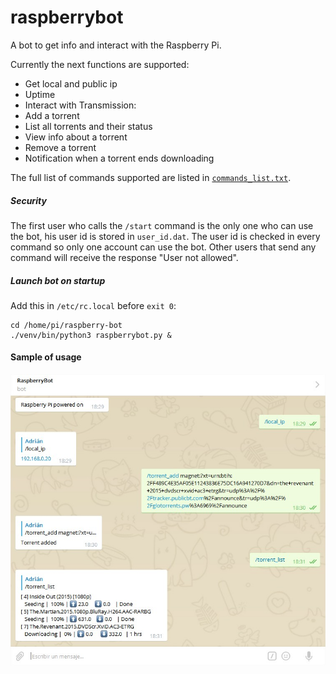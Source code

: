 raspberrybot
=============

A bot to get info and interact with the Raspberry Pi.

 Currently the next functions are supported:
 - Get local and public ip
 - Uptime
 - Interact with Transmission:
  - Add a torrent
  - List all torrents and their status
  - View info about a torrent
  - Remove a torrent
  - Notification when a torrent ends downloading

The full list of commands supported are listed in [`commands_list.txt`](../master/commands_list.txt).

##### Security

The first user who calls the `/start` command is the only one who can use the bot, his user id is stored in `user_id.dat`. The user id is checked in every command so only one account can use the bot. Other users that send any command will receive the response "User not allowed".

##### Launch bot on startup

Add this in `/etc/rc.local` before `exit 0`:
```
cd /home/pi/raspberry-bot
./venv/bin/python3 raspberrybot.py &
```

#### Sample of usage

![](https://github.com/adrinieto/raspberrybot/blob/master/screenshots/telegram_sample.jpg)

